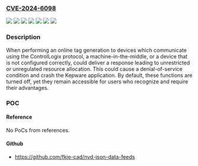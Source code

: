 ### [CVE-2024-6098](https://cve.mitre.org/cgi-bin/cvename.cgi?name=CVE-2024-6098)
![](https://img.shields.io/static/v1?label=Product&message=IGS&color=blue)
![](https://img.shields.io/static/v1?label=Product&message=Kepware%20KEPServerEX&color=blue)
![](https://img.shields.io/static/v1?label=Product&message=Kepware%20ThingWorx%20Kepware%20Server&color=blue)
![](https://img.shields.io/static/v1?label=Product&message=TOP%20Server&color=blue)
![](https://img.shields.io/static/v1?label=Version&message=V6%20&color=brightgreen)
![](https://img.shields.io/static/v1?label=Version&message=V7.6x%20&color=brightgreen)
![](https://img.shields.io/static/v1?label=Vulnerability&message=CWE-770%20Allocation%20of%20Resources%20Without%20Limits%20or%20Throttling&color=brightgreen)

### Description

When performing an online tag generation to devices which communicate using the ControlLogix protocol, a machine-in-the-middle, or a device that is not configured correctly, could deliver a response leading to unrestricted or unregulated resource allocation. This could cause a denial-of-service condition and crash the Kepware application. By default, these functions are turned off, yet they remain accessible for users who recognize and require their advantages.

### POC

#### Reference
No PoCs from references.

#### Github
- https://github.com/fkie-cad/nvd-json-data-feeds

